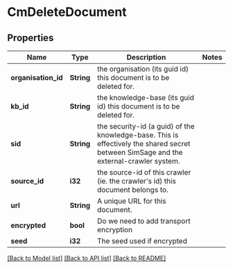 # CmDeleteDocument

## Properties

Name | Type | Description | Notes
------------ | ------------- | ------------- | -------------
**organisation_id** | **String** | the organisation (its guid id) this document is to be deleted for. | 
**kb_id** | **String** | the knowledge-base (its guid id) this document is to be deleted for. | 
**sid** | **String** | the security-id (a guid) of the knowledge-base.  This is effectively the shared secret between SimSage and the external-crawler system. | 
**source_id** | **i32** | the source-id of this crawler (ie. the crawler's id) this document belongs to. | 
**url** | **String** | A unique URL for this document. | 
**encrypted** | **bool** | Do we need to add transport encryption | 
**seed** | **i32** | The seed used if encrypted | 

[[Back to Model list]](../README.md#documentation-for-models) [[Back to API list]](../README.md#documentation-for-api-endpoints) [[Back to README]](../README.md)


